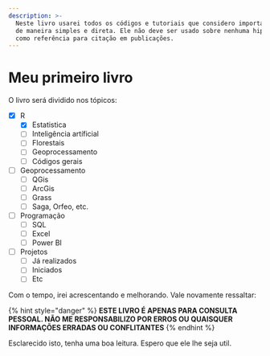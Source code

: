```yaml
---
description: >-
  Neste livro usarei todos os códigos e tutoriais que considero importante. Será
  de maneira simples e direta. Ele não deve ser usado sobre nenhuma hipótese
  como referência para citação em publicações.
---
```


# Meu primeiro livro

O livro será dividido nos tópicos:

* [x] R
  * [x] Estatistica
  * [ ] Inteligência artíficial
  * [ ] Florestais
  * [ ] Geoprocessamento
  * [ ] Códigos gerais
* [ ] Geoprocessamento
  * [ ] QGis
  * [ ] ArcGis
  * [ ] Grass
  * [ ] Saga, Orfeo, etc.
* [ ] Programação
  * [ ] SQL
  * [ ] Excel
  * [ ] Power BI
* [ ] Projetos
  * [ ] Já realizados
  * [ ] Iniciados
  * [ ] Etc

Com o tempo, irei acrescentando e melhorando. Vale novamente ressaltar: 

{% hint style="danger" %}
**ESTE LIVRO É APENAS PARA CONSULTA PESSOAL. NÃO ME RESPONSABILIZO POR ERROS OU QUAISQUER INFORMAÇÕES ERRADAS OU CONFLITANTES**
{% endhint %}

Esclarecido isto, tenha uma boa leitura. Espero que ele lhe seja util.

